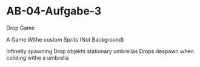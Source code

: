 # AB-04-Aufgabe-3
Drop Game

A Game Withe custom Sprits (Not Background) 

Infinetly spawning Drop objekts 
stationary umbrellas
Drops despawn when coliding withe a umbrella